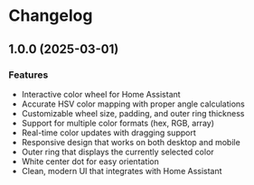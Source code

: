 # Changelog

## 1.0.0 (2025-03-01)


### Features

- Interactive color wheel for Home Assistant
- Accurate HSV color mapping with proper angle calculations
- Customizable wheel size, padding, and outer ring thickness
- Support for multiple color formats (hex, RGB, array)
- Real-time color updates with dragging support
- Responsive design that works on both desktop and mobile
- Outer ring that displays the currently selected color
- White center dot for easy orientation
- Clean, modern UI that integrates with Home Assistant 